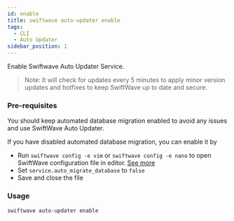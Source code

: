 ```yaml
---
id: enable
title: swiftwave auto-updater enable
tags:
  - CLI
  - Auto Updater
sidebar_position: 1
---
```


Enable Swiftwave Auto Updater Service.
> Note: It will check for updates every 5 minutes to apply minor version updates and hotfixes to keep SwiftWave up to date and secure.

### Pre-requisites
You should keep automated database migration enabled to avoid any issues and use SwiftWave Auto Updater.

If you have disabled automated database migration, you can enable it by
- Run `swiftwave config -e vim` or `swiftwave config -e nano` to open SwiftWave configuration file in editor. [See more](/docs/cli/config)
- Set `service.auto_migrate_database` to `false`
- Save and close the file

### Usage

```
swiftwave auto-updater enable
```
